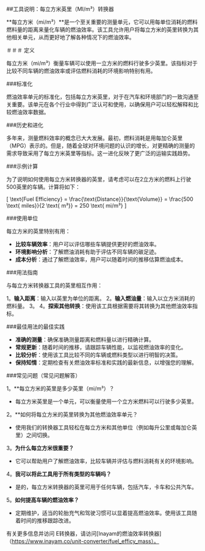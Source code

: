 ##工具说明：每立方米英里（MI/m³）转换器

**每立方米（mi/m³）**是一个至关重要的测量单元，它可以用每单位消耗的燃料燃料量的距离来量化车辆的燃油效率。该工具允许用户将每立方米的英里转换为其他相关单元，从而更好地了解各种情况下的燃油效率。

＃＃＃ 定义

每立方米（mi/m³）衡量车辆可以使用一立方米的燃料行驶多少英里。该指标对于比较不同车辆的燃油效率或评估燃料消耗的环境影响特别有用。

###标准化

燃油效率单元的标准化，包括每立方米英里，对于在汽车和环境部门的一致沟通至关重要。该单元在各个行业中得到广泛认可和使用，以确保用户可以轻松解释和比较燃油效率数据。

###历史和进化

多年来，测量燃料效率的概念已大大发展。最初，燃料消耗是用每加仑英里（MPG）表示的。但是，随着全球对环境问题的认识的增长，对更精确的测量的需求导致采用了每立方米英里等指标。这一进化反映了更广泛的运输实践趋势。

###示例计算

为了说明如何使用每立方米转换器的英里，请考虑可以在2立方米的燃料上行驶500英里的车辆。计算将如下：

\[ \text{Fuel Efficiency} = \frac{\text{Distance}}{\text{Volume}} = \frac{500 \text{ miles}}{2 \text{ m³}} = 250 \text{ mi/m³} \]

###使用单位

每立方米的英里特别有用：

-  **比较车辆效率**：用户可以评估哪些车辆提供更好的燃油效率。
-  **环境影响分析**：了解燃油消耗有助于评估不同车辆的碳足迹。
-  **成本分析**：通过了解燃油效率，用户可以随着时间的推移估算燃油成本。

###用法指南

与每立方米转换器工具的英里相互作用：

1。**输入距离**：输入以英里为单位的距离。
2。**输入燃油量**：输入以立方米消耗的燃料量。
3。
4。**探索其他转换**：使用该工具根据需要将其转换为其他燃油效率指标。

###最佳用法的最佳实践

-  **准确的测量**：确保准确测量距离和燃料量以进行精确计算。
-  **常规更新**：随着时间的推移，请跟踪车辆性能，以监视燃油效率的变化。
-  **比较分析**：使用该工具比较不同的车辆或燃料类型以进行明智的决策。
-  **保持知情**：定期检查有关燃油效率标准和实践的最新信息，以增强您的理解。

###常见问题（常见问题解答）

1。**每立方米的英里是多少英里（mi/m³）？
- 每立方米英里是一个单元，可以衡量使用一个立方米燃料可以行驶多少英里。

2。**如何将每立方米的英里转换为其他燃油效率单元？
- 使用我们的转换器工具轻松在每立方米和其他单位（例如每升公里或每加仑英里）之间切换。

3。**为什么每立方米很重要？**
- 它可以帮助用户了解燃油效率，比较车辆并评估与燃料消耗有关的环境影响。

4。**我可以将此工具用于所有类型的车辆吗？**
- 是的，每立方米转换器的英里可用于任何车辆，包括汽车，卡车和公共汽车。

5。**如何提高车辆的燃油效率？**
- 定期维护，适当的轮胎充气和驾驶习惯可以显着提高燃油效率。使用该工具随着时间的推移跟踪改进。

有关更多信息并访问 E转换器，请访问[Inayam的燃油效率转换器]（https://www.inayam.co/unit-converter/fuel_efficy_mass）。